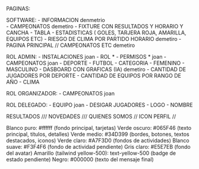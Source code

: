 PAGINAS:

SOFTWARE:
    - INFORMACION                   denmetrio                             
    - CAMPEONATOS                       demetiro
        - FIXTURE CON RESULTADOS Y HORARIO Y CANCHA
        - TABLA
        - ESTADISTICAS ( GOLES, TARJERA ROJA, AMARILLA, EQUIPOS ETC)
    - RIESGO DE CLIMA POR PARTIDO HORARIO   demetiro
    - PAGINA PRINCIPAL // CAMPEONATOS ETC   demetiro

ROL ADMIN:
    - INSTALACIONES                         joan
    - ROL           *  - PERMISOS      *     joan
    - CAMPEONATOS                           joan
    - DEPORTE
        - FUTBOL
    - CATEGORIA
        - FEMENINO
        - MASCULINO
    - DASBOARD CON GRAFICAS (IA)        demetiro
        - CANTIDAD DE JUGADORES POR DEPORTE
        - CANTIDAD DE EQUIPOS POR RANGO DE AÑO
        - CLIMA 

ROL ORGANIZADOR:
    - CAMPEONATOS                       joan

ROL DELEGADO:
    - EQUIPO                            joan
        - DESIGAR JUGADORES
        - LOGO
        - NOMBRE





RESULTADOS          ///             NOVEDADES            ///         QUIENES SOMOS      // ICON PERFIL //



Blanco puro: #ffffff (fondo principal, tarjetas)
Verde oscuro: #065F46 (texto principal, títulos, detalles)
Verde medio: #34D399 (bordes, botones, textos destacados, iconos)
Verde claro: #A7F3D0 (fondos de actividades)
Blanco suave: #F3F4F6 (fondo de actividad pendiente)
Gris claro: #E5E7EB (fondo del avatar)
Amarillo (tailwind yellow-500): text-yellow-500 (badge de estado pendiente)
Negro: #000000 (texto del mensaje final)